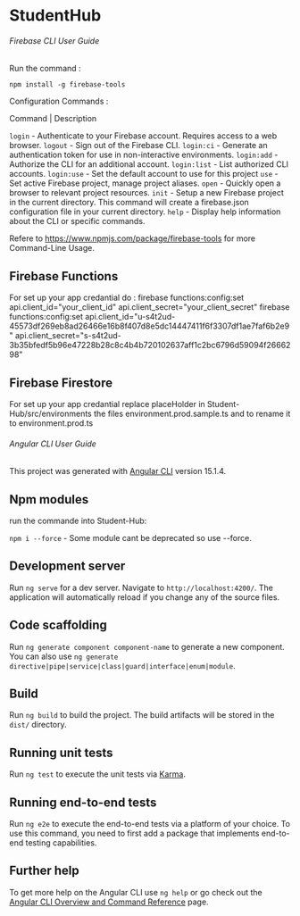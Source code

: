 # StudentHub

###### Firebase CLI User Guide

Run the command :

`npm install -g firebase-tools`

Configuration Commands :

Command | Description

`login` - Authenticate to your Firebase account. Requires access to a web browser.
`logout` - Sign out of the Firebase CLI.
`login:ci` - Generate an authentication token for use in non-interactive environments.
`login:add` - Authorize the CLI for an additional account.
`login:list` - List authorized CLI accounts.
`login:use` - Set the default account to use for this project
`use` - Set active Firebase project, manage project aliases.
`open` - Quickly open a browser to relevant project resources.
`init` - Setup a new Firebase project in the current directory. This command will create a firebase.json configuration file in your current directory.
`help` - Display help information about the CLI or specific commands.

Refere to https://www.npmjs.com/package/firebase-tools for more Command-Line Usage.

## Firebase Functions

For set up your app credantial do :
firebase functions:config:set api.client_id="your_client_id" api.client_secret="your_client_secret"
firebase functions:config:set api.client_id="u-s4t2ud-45573df269eb8ad26466e16b8f407d8e5dc14447411f6f3307df1ae7faf6b2e9" api.client_secret="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"

## Firebase Firestore

For set up your app credantial replace placeHolder in Student-Hub/src/environments the files
environment.prod.sample.ts and to rename it to environment.prod.ts

###### Angular CLI User Guide

This project was generated with [Angular CLI](https://github.com/angular/angular-cli) version 15.1.4.

## Npm modules

run the commande into Student-Hub:

`npm i --force` - Some module cant be deprecated so use --force.

## Development server

Run `ng serve` for a dev server. Navigate to `http://localhost:4200/`. The application will automatically reload if you change any of the source files.

## Code scaffolding

Run `ng generate component component-name` to generate a new component. You can also use `ng generate directive|pipe|service|class|guard|interface|enum|module`.

## Build

Run `ng build` to build the project. The build artifacts will be stored in the `dist/` directory.

## Running unit tests

Run `ng test` to execute the unit tests via [Karma](https://karma-runner.github.io).

## Running end-to-end tests

Run `ng e2e` to execute the end-to-end tests via a platform of your choice. To use this command, you need to first add a package that implements end-to-end testing capabilities.

## Further help

To get more help on the Angular CLI use `ng help` or go check out the [Angular CLI Overview and Command Reference](https://angular.io/cli) page.
